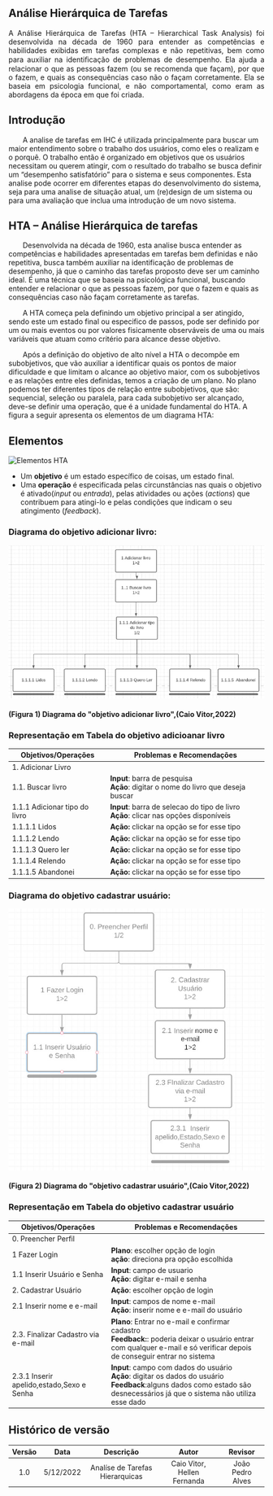 ## Análise Hierárquica de Tarefas

<p align="justify">A Análise Hierárquica de Tarefas (HTA – Hierarchical Task Analysis) foi desenvolvida na década de 1960 para entender as competências e habilidades exibidas em tarefas
complexas e não repetitivas, bem como para auxiliar na identiﬁcação de problemas de desempenho. Ela ajuda a relacionar o que as pessoas fazem (ou se recomenda que façam), por que o fazem, e quais as consequências caso não o façam corretamente. Ela se baseia em psicologia funcional, e não comportamental, como eram as abordagens da época em que foi criada.</p>

## Introdução

&emsp;&emsp;A analise de tarefas em IHC é utilizada principalmente para buscar um maior entendimento sobre o trabalho dos usuários, como eles o realizam e o porquê. O trabalho então é organizado em objetivos que os usuários necessitam ou querem atingir, com o resultado do trabalho se busca definir um “desempenho satisfatório” para o sistema e seus componentes. Esta analise pode ocorrer em diferentes etapas do desenvolvimento do sistema, seja para uma analise de situação atual, um (re)design de um sistema ou para uma avaliação que inclua uma introdução de um novo sistema.

## HTA – Análise Hierárquica de tarefas

&emsp;&emsp;Desenvolvida na década de 1960, esta analise busca entender as competências e habilidades apresentadas em tarefas bem definidas e não repetitiva, busca também auxiliar na identificação de problemas de desempenho, já que o caminho das tarefas proposto deve ser um caminho ideal. É uma técnica que se baseia na psicológica funcional, buscando entender e relacionar o que as pessoas fazem, por que o fazem e quais as consequências caso não façam corretamente as tarefas.

&emsp;&emsp;A HTA começa pela definindo um objetivo principal a ser atingido, sendo este um estado final ou especifico de passos, pode ser definido por um ou mais eventos ou por valores fisicamente observáveis de uma ou mais variáveis que atuam como critério para alcance desse objetivo.

&emsp;&emsp;Após a definição do objetivo de alto nível a HTA o decompõe em subobjetivos, que vão auxiliar a identificar quais os pontos de maior dificuldade e que limitam o alcance ao objetivo maior, com os subobjetivos e as relações entre eles definidas, temos a criação de um plano. No plano podemos ter diferentes tipos de relação entre subobjetivos, que são: sequencial, seleção ou paralela, para cada subobjetivo ser alcançado, deve-se definir uma operação, que é a unidade fundamental do HTA. A figura a seguir apresenta os elementos de um diagrama HTA:

## Elementos

![Elementos HTA](../assets/elementosHTA.png)

* Um **objetivo** é um estado específico de coisas, um estado final.
* Uma **operação** é especificada pelas circunstâncias nas quais o objetivo é ativado(_input_ ou _entrada_), pelas atividades ou ações (_actions_) que contribuem para atingi-lo e pelas condições que indicam o seu atingimento (_feedback_).

### Diagrama do objetivo adicionar livro:

![Diagrama adicionar livro](../assets/Analisedetarefasadicionarlivro.jpg)

#### (Figura 1) Diagrama do "objetivo adicionar livro",(Caio Vitor,2022)

### Representação em Tabela do objetivo adicioanar livro

| Objetivos/Operações | Problemas e Recomendações |
|---------------------|---------------------------|
| 1. Adicionar Livro |  |
| 1.1. Buscar livro| **Input**: barra de pesquisa <br> **Ação**: digitar o nome do livro que deseja buscar |
| 1.1.1 Adicionar tipo do livro| **Input**: barra de selecao do tipo de livro <br> **Ação**: clicar nas opções disponíveis|
| 1.1.1.1 Lidos|  **Ação:** clickar na opção se for esse tipo|
| 1.1.1.2 Lendo| **Ação:** clickar na opção se for esse tipo|
| 1.1.1.3 Quero ler|  **Ação:** clickar na opção se for esse tipo|
| 1.1.1.4 Relendo| **Ação:** clickar na opção se for esse tipo|
| 1.1.1.5 Abandonei|  **Ação:** clickar na opção se for esse tipo|


### Diagrama do objetivo cadastrar usuário:

![Diagrama de objetivos cadastrar usuário](../assets/AnalisedeTarefasPreencherPerfil.jpeg)

#### (Figura 2) Diagrama do "objetivo cadastrar usuário",(Caio Vitor,2022)

### Representação em Tabela do objetivo cadastrar usuário

| Objetivos/Operações | Problemas e Recomendações |
|---------------------|---------------------------|
| 0. Preencher Perfil |  |
| 1 Fazer Login | **Plano**: escolher opção de login <br> **ação**: direciona pra opção escolhida |
| 1.1 Inserir Usuário e Senha | **Input**: campo de usuario <br> **Ação**: digitar e-mail e senha |
| 2. Cadastrar Usuário|**Ação**: escolher opção de login|
| 2.1 Inserir nome e e-mail | **Input**: campos de nome e-mail  <br> **Ação**: inserir nome e e-mail do usuário|
| 2.3. Finalizar Cadastro via e-mail| **Plano**: Entrar no e-mail e confirmar cadastro <br> **Feedback:**: poderia deixar o usuário entrar com qualquer e-mail e só verificar depois de conseguir entrar no sistema  |
| 2.3.1 Inserir apelido,estado,Sexo e Senha | **Input**: campo com dados do usuário <br> **Ação**: digitar os dados do usuário <br> **Feedback**:alguns dados como estado são desnecessários já que o sistema não utiliza esse dado |

## Histórico de versão
| Versão | Data | Descrição  | Autor        | Revisor |
| :-----: | :----: | :----------: | :------------: | :--------: |
| 1.0 | 5/12/2022 | Analíse de Tarefas Hierarquicas | Caio Vitor, Hellen Fernanda | João Pedro Alves |